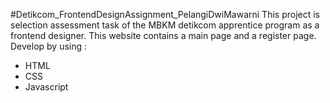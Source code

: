 #Detikcom_FrontendDesignAssignment_PelangiDwiMawarni
This project is selection assessment task of the MBKM detikcom apprentice program as a frontend designer. This website contains a main page and a register page. Develop by using :
- HTML
- CSS
- Javascript
